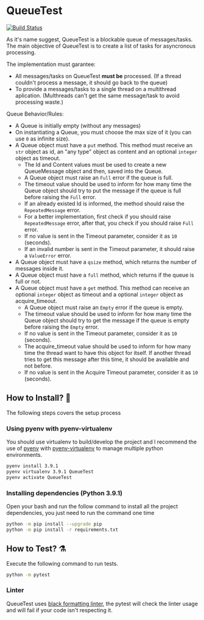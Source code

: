 # QueueTest

[![Build Status](https://img.shields.io/badge/Python-3.9.1-blue)](https://img.shields.io/badge/Python-3.9.1-blue)

As it's name suggest, QueueTest is a blockable queue of messages/tasks.
The main objective of QueueTest is to create a list of tasks for asyncronous processing.

The implementation must garantee:
- All messages/tasks on QueueTest **must be** processed. (If a thread couldn't process a message, it should go back to the queue)
- To provide a messages/tasks to a single thread on a multithread aplication. (Multhreads can't get the same message/task to avoid processing waste.)

Queue Behavior/Rules:
- A Queue is initially empty (without any messages)
- On instantiating a Queue, you must choose the max size of it (you can use `0` as infinite size).
- A Queue object must have a `put` method. This method must receive an `str` object as id, an "any type" object as content and an optional `integer` object as timeout.
    - The Id and Content values must be used to create a new QueueMessage object and then, saved into the Queue.
    - A Queue object must raise an `Full` error if the queue is full.
    - The timeout value should be used to inform for how many time the Queue object should try to put the message if the queue is full before raising the `Full` error.
    - If an already existed Id is informed, the method should raise the `RepeatedMessage` error.
    - For a better implementation, first check if you should raise `RepeatedMessage` error, after that, you check if you should raise `Full` error.
    - If no value is sent in the Timeout parameter, consider it as `10` (seconds).
    - If an invalid number is sent in the Timeout parameter, it should raise a `ValueError` error.
- A Queue object must have a `qsize` method, which returns the number of messages inside it.
- A Queue object must have a `full` method, which returns if the queue is full or not.
- A Queue object must have a `get` method. This method can receive an optional `integer` object as timeout and a optional `integer` object as acquire_timeout.
    - A Queue object must raise an `Empty` error if the queue is empty.
    - The timeout value should be used to inform for how many time the Queue object should try to get the message if the queue is empty before raising the `Empty` error.
    - If no value is sent in the Timeout parameter, consider it as `10` (seconds).
    - The acquire_timeout value should be used to inform for how many time the thread want to have this object for itself. If another thread tries to get this message after this time, it should be available and not before.
    - If no value is sent in the Acquire Timeout parameter, consider it as `10` (seconds).

## How to Install? 🤘

The following steps covers the setup process

### Using pyenv with pyenv-virtualenv

You should use virtualenv to build/develop the project and I recommend the use of [pyenv](https://github.com/pyenv/pyenv) with [pyenv-virtualenv](https://github.com/pyenv/pyenv-virtualenv) to manage multiple python environments.

```bash
pyenv install 3.9.1
pyenv virtualenv 3.9.1 QueueTest
pyenv activate QueueTest
```
### Installing dependencies (Python 3.9.1)

Open your bash and run the follow command to install all the project dependencies, you just need to run the command one time

```bash
python -m pip install --upgrade pip
python -m pip install -r requirements.txt
```
## How to Test? ⚗️

Execute the following command to run tests.

```bash
python -m pytest
```

### Linter

QueueTest uses [black formatting linter](https://github.com/psf/black), the pytest will check the linter usage and will fail if your code isn't respecting it.